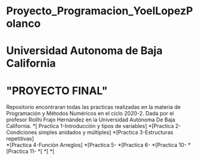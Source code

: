 # Proyecto_Programacion_YoelLopezPolanco
#  Universidad Autonoma de Baja California
#                           "PROYECTO FINAL"                                         
Repositorio encontraran  todas las practicas realizadas en la materia de Programación y Métodos Numéricos en el ciclo 2020-2. Dada por el profesor Roilhi Frajo Hernández en la Universidad Autónoma De Baja California. 
*[ Practica 1-Introducción y tipos de variables]
*[Practica 2-Condiciones simples anidados y múltiples]
*[Practica 3-Estructuras repetitivas]   
*[Practica 4-Función Arreglos]
*[Practica 5-
*[Practica 6-
*[Practica 10-
*[Practica 11-
*[
*[
*[
